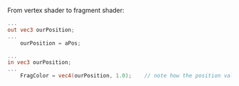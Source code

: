 From vertex shader to fragment shader: 
```GLSL
...
out vec3 ourPosition;
...
    ourPosition = aPos;
```

```GLSL
...
in vec3 ourPosition;
...
    FragColor = vec4(ourPosition, 1.0);    // note how the position value is linearly interpolated to get all the different colors
```
